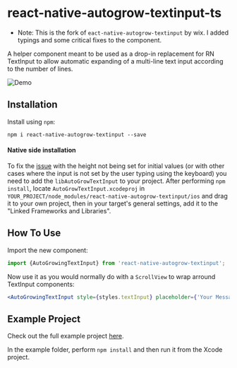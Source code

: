 # react-native-autogrow-textinput-ts

* Note: This is the fork of `eact-native-autogrow-textinput` by wix. I added typings and some critical fixes to the component.


A helper component meant to be used as a drop-in replacement for RN TextInput to allow automatic expanding of a multi-line text input according to the number of lines.

![Demo](http://i.imgur.com/ZVhZ7r5.gif)

## Installation

Install using `npm`:
```
npm i react-native-autogrow-textinput --save
```

#### Native side installation

To fix the [issue](https://github.com/wix/react-native-autogrow-textinput/issues/1) with the height not being set for initial values (or with other cases where the input is not set by the user typing using the keyboard) you need to add the `libAutoGrowTextInput` to your project. After performing `npm install`, locate `AutoGrowTextInput.xcodeproj` in `YOUR_PROJECT/node_modules/react-native-autogrow-textinput/ios` and drag it to your own project, then in your target's general settings, add it to the "Linked Frameworks and Libraries".

## How To Use
Import the new component:

```js
import {AutoGrowingTextInput} from 'react-native-autogrow-textinput';
```

Now use it as you would normally do with a `ScrollView` to wrap arround TextInput components:

```jsx
<AutoGrowingTextInput style={styles.textInput} placeholder={'Your Message'} />
```

## Example Project

Check out the full example project [here](https://github.com/wix/react-native-autogrow-textinput/tree/master/example).

In the example folder, perform `npm install` and then run it from the Xcode project.

